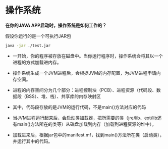 # 操作系统

**在你的JAVA APP启动时，操作系统是如何工作的？**

假设你运行的是一个可执行JAR包
```bash
java -jar ./test.jar
```

* 一开始，你的程序被存放在磁盘中。当你运行程序时，操作系统会将其以一个进程的方式加载进内存。

* 操作系统生成一个JVM进程后，会根据JVM的内存配置，为JVM进程申请内存空间。

* 进程的内存空间分为几个部分：进程控制块（PCB）、进程资源（代码段、数据段（BSS）、堆、栈）、共享库的内存映射区

* 其中，代码段存放的是JVM的运行代码，不是main()方法对应的代码

* 当JVM进程运行起来后，会启动类加载器，把所需要的类（jre/lib、ext/lib还有main()方法所在的类等）从磁盘加载到内存（加载到进程资源的堆中）。

* 加载进来后，根据jar包中的manifest.mf，找到main()方法所在类（启动类），并运行其中的代码。





